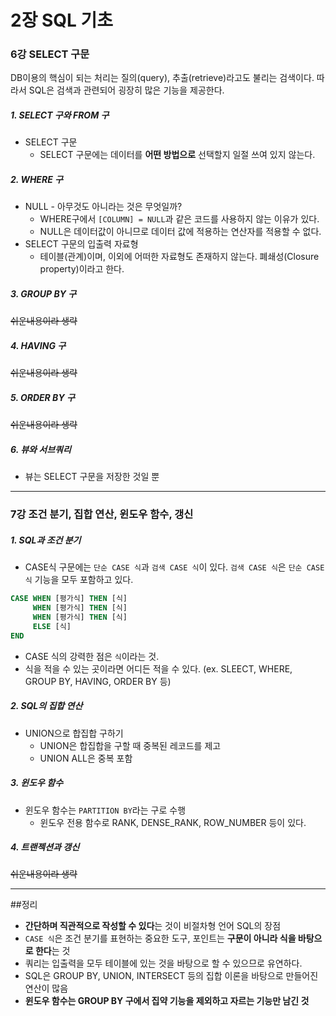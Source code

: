 # 2장 SQL 기초
### 6강 SELECT 구문

DB이용의 핵심이 되는 처리는 질의(query), 추출(retrieve)라고도 불리는 검색이다. 따라서 SQL은 검색과 관련되어 굉장히 많은 기능을 제공한다.

##### 1. SELECT 구와 FROM 구
- SELECT 구문
  - SELECT 구문에는 데이터를 **어떤 방법으로** 선택할지 일절 쓰여 있지 않는다.
##### 2. WHERE 구
- NULL - 아무것도 아니라는 것은 무엇일까?
  - WHERE구에서 `[COLUMN] = NULL`과 같은 코드를 사용하지 않는 이유가 있다.
  - NULL은 데이터값이 아니므로 데이터 값에 적용하는 연산자를 적용할 수 없다.
- SELECT 구문의 입출력 자료형
  - 테이블(관계)이며, 이외에 어떠한 자료형도 존재하지 않는다. 폐쇄성(Closure property)이라고 한다.
##### 3. GROUP BY 구
~~쉬운내용이라 생략~~

##### 4. HAVING 구
~~쉬운내용이라 생략~~

##### 5. ORDER BY 구
~~쉬운내용이라 생략~~

##### 6. 뷰와 서브쿼리
- 뷰는 SELECT 구문을 저장한 것일 뿐

---

### 7강 조건 분기, 집합 연산, 윈도우 함수, 갱신

##### 1. SQL과 조건 분기
- CASE식 구문에는 `단순 CASE 식`과 `검색 CASE 식`이 있다. `검색 CASE 식`은 `단순 CASE 식` 기능을 모두 포함하고 있다.
```sql
CASE WHEN [평가식] THEN [식]
     WHEN [평가식] THEN [식]
     WHEN [평가식] THEN [식]
     ELSE [식]
END
```
- CASE 식의 강력한 점은 `식`이라는 것.
- 식을 적을 수 있는 곳이라면 어디든 적을 수 있다. (ex. SLEECT, WHERE, GROUP BY, HAVING, ORDER BY 등)

##### 2. SQL의 집합 연산
- UNION으로 합집합 구하기
  - UNION은 합집합을 구할 때 중복된 레코드를 제고
  - UNION ALL은 중복 포함

##### 3. 윈도우 함수
- 윈도우 함수는 `PARTITION BY`라는 구로 수행
  - 윈도우 전용 함수로 RANK, DENSE_RANK, ROW_NUMBER 등이 있다.

##### 4. 트랜젝션과 갱신
~~쉬운내용이라 생략~~

---

##정리
- **간단하며 직관적으로 작성할 수 있다**는 것이 비절차형 언어 SQL의 장점
- `CASE 식`은 조건 분기를 표현하는 중요한 도구, 포인트는 **구문이 아니라 식을 바탕으로 한다**는 것
- 쿼리는 입출력을 모두 테이블에 있는 것을 바탕으로 할 수 있으므로 유연하다.
- SQL은 GROUP BY, UNION, INTERSECT 등의 집합 이론을 바탕으로 만들어진 연산이 많음
- **윈도우 함수는 GROUP BY 구에서 집약 기능을 제외하고 자르는 기능만 남긴 것**
